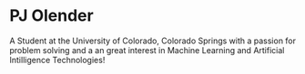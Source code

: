 # PJ Olender
A Student at the University of Colorado, Colorado Springs with a passion for problem solving and a an great interest 
in Machine Learning and Artificial Intilligence Technologies!

